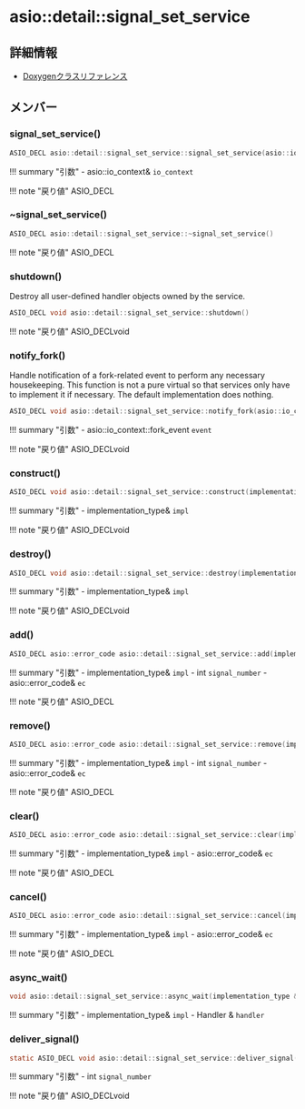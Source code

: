 # asio::detail::signal_set_service



## 詳細情報

- [Doxygenクラスリファレンス](https://lang-ship.com/reference/ESP32/latest/classasio_1_1detail_1_1signal__set__service.html)

## メンバー

### signal_set_service()



```c
ASIO_DECL asio::detail::signal_set_service::signal_set_service(asio::io_context &io_context)
```

!!! summary "引数"
	- asio::io_context& `io_context` 

!!! note "戻り値"
	ASIO_DECL



### ~signal_set_service()



```c
ASIO_DECL asio::detail::signal_set_service::~signal_set_service()
```

!!! note "戻り値"
	ASIO_DECL



### shutdown()
Destroy all user-defined handler objects owned by the service.


```c
ASIO_DECL void asio::detail::signal_set_service::shutdown()
```

!!! note "戻り値"
	ASIO_DECLvoid



### notify_fork()


Handle notification of a fork-related event to perform any necessary housekeeping. This function is not a pure virtual so that services only have to implement it if necessary. The default implementation does nothing. 
```c
ASIO_DECL void asio::detail::signal_set_service::notify_fork(asio::io_context::fork_event fork_ev)
```

!!! summary "引数"
	- asio::io_context::fork_event `event` 

!!! note "戻り値"
	ASIO_DECLvoid



### construct()



```c
ASIO_DECL void asio::detail::signal_set_service::construct(implementation_type &impl)
```

!!! summary "引数"
	- implementation_type& `impl` 

!!! note "戻り値"
	ASIO_DECLvoid



### destroy()



```c
ASIO_DECL void asio::detail::signal_set_service::destroy(implementation_type &impl)
```

!!! summary "引数"
	- implementation_type& `impl` 

!!! note "戻り値"
	ASIO_DECLvoid



### add()



```c
ASIO_DECL asio::error_code asio::detail::signal_set_service::add(implementation_type &impl, int signal_number, asio::error_code &ec)
```

!!! summary "引数"
	- implementation_type& `impl` 
	- int `signal_number` 
	- asio::error_code& `ec` 

!!! note "戻り値"
	ASIO_DECL



### remove()



```c
ASIO_DECL asio::error_code asio::detail::signal_set_service::remove(implementation_type &impl, int signal_number, asio::error_code &ec)
```

!!! summary "引数"
	- implementation_type& `impl` 
	- int `signal_number` 
	- asio::error_code& `ec` 

!!! note "戻り値"
	ASIO_DECL



### clear()



```c
ASIO_DECL asio::error_code asio::detail::signal_set_service::clear(implementation_type &impl, asio::error_code &ec)
```

!!! summary "引数"
	- implementation_type& `impl` 
	- asio::error_code& `ec` 

!!! note "戻り値"
	ASIO_DECL



### cancel()



```c
ASIO_DECL asio::error_code asio::detail::signal_set_service::cancel(implementation_type &impl, asio::error_code &ec)
```

!!! summary "引数"
	- implementation_type& `impl` 
	- asio::error_code& `ec` 

!!! note "戻り値"
	ASIO_DECL



### async_wait()



```c
void asio::detail::signal_set_service::async_wait(implementation_type &impl, Handler &handler)
```

!!! summary "引数"
	- implementation_type& `impl` 
	- Handler & `handler` 



### deliver_signal()



```c
static ASIO_DECL void asio::detail::signal_set_service::deliver_signal(int signal_number)
```

!!! summary "引数"
	- int `signal_number` 

!!! note "戻り値"
	ASIO_DECLvoid



